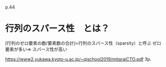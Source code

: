 p.44
# 行列のスパース性　とは？
[行列のゼロ要素の数/要素数の合計]=行列のスパース性（sparsity）と呼ぶ
ゼロ要素が多い=> スパース性が高い


https://www2.yukawa.kyoto-u.ac.jp/~qischool2019/mitaraiCTO.pdf
3p.
